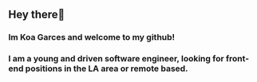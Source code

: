 ## Hey there👋 
### Im Koa Garces and welcome to my github!

### I am a young and driven software engineer, looking for front-end positions in the LA area or remote based.

<!---
koagarces/koagarces is a ✨ special ✨ repository because its `README.md` (this file) appears on your GitHub profile.
You can click the Preview link to take a look at your changes.
--->
